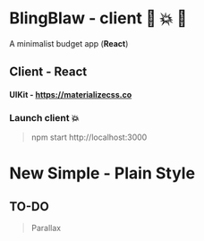 # BlingBlaw - client :lips: :boom: :star2:
A minimalist budget app (**React**)

## Client - React
#### UIKit - https://materializecss.co

### Launch client :boom:
> npm start
> http://localhost:3000

# New Simple - Plain Style 
## TO-DO
> Parallax
